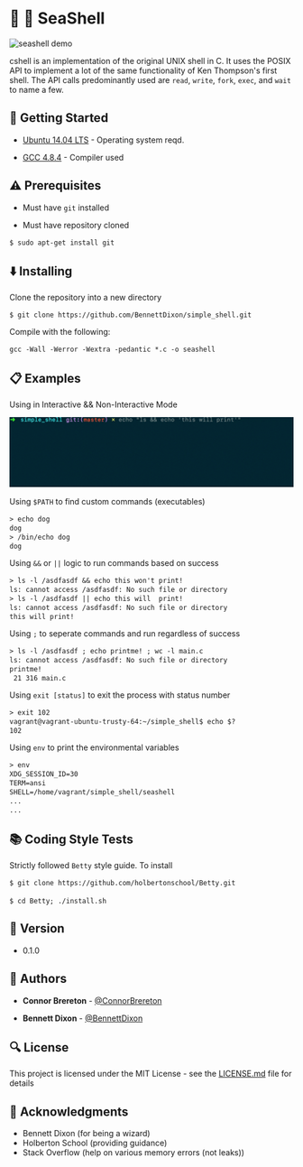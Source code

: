 # :ocean: :shell: SeaShell

![seashell demo](assets/cshell_demo.gif)

cshell is an implementation of the original UNIX shell in C. It uses the POSIX API to implement a lot of the same functionality of Ken Thompson's first shell. The API calls predominantly used are <code>read</code>, <code>write</code>, <code>fork</code>, <code>exec</code>, and <code>wait</code> to name a few.


## :running: Getting Started

* [Ubuntu 14.04 LTS](http://releases.ubuntu.com/14.04/) - Operating system reqd.

* [GCC 4.8.4](https://gcc.gnu.org/gcc-4.8/) - Compiler used


## :warning: Prerequisites

* Must have `git` installed

* Must have repository cloned

```
$ sudo apt-get install git
```


## :arrow_down: Installing

Clone the repository into a new directory

```
$ git clone https://github.com/BennettDixon/simple_shell.git
```
Compile with the following:

```
gcc -Wall -Werror -Wextra -pedantic *.c -o seashell
```


## :clipboard: Examples

Using in Interactive && Non-Interactive Mode

![seashell modes demo](assets/cshell_demo_modes.gif)

Using `$PATH` to find custom commands (executables)

```
> echo dog
dog
> /bin/echo dog
dog
```

Using `&&` or `||` logic to run commands based on success

```
> ls -l /asdfasdf && echo this won't print!
ls: cannot access /asdfasdf: No such file or directory 
> ls -l /asdfasdf || echo this will  print!
ls: cannot access /asdfasdf: No such file or directory
this will print!
```

Using `;` to seperate commands and run regardless of success

```
> ls -l /asdfasdf ; echo printme! ; wc -l main.c
ls: cannot access /asdfasdf: No such file or directory
printme!
 21 316 main.c
```

Using `exit [status]` to exit the process with status number

```
> exit 102
vagrant@vagrant-ubuntu-trusty-64:~/simple_shell$ echo $?
102
```

Using `env` to print the environmental variables

```
> env
XDG_SESSION_ID=30
TERM=ansi
SHELL=/home/vagrant/simple_shell/seashell
...
...
```
## :books: Coding Style Tests

Strictly followed `Betty` style guide. To install

```
$ git clone https://github.com/holbertonschool/Betty.git

$ cd Betty; ./install.sh
```


## :pencil: Version

* 0.1.0



## :blue_book: Authors

* **Connor Brereton** - [@ConnorBrereton](https://github.com/ConnorBrereton/printf)

* **Bennett Dixon** - [@BennettDixon](https://github.com/BennettDixon)



## :mag: License

This project is licensed under the MIT License - see the [LICENSE.md](LICENSE.md) file for details



## :mega: Acknowledgments

* Bennett Dixon (for being a wizard)
* Holberton School (providing guidance)
* Stack Overflow (help on various memory errors (not leaks))

